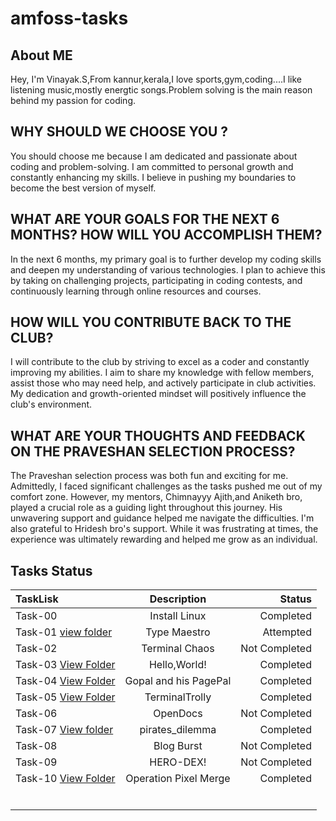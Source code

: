 # amfoss-tasks

## About ME
Hey, I'm Vinayak.S,From kannur,kerala,I love sports,gym,coding....I like listening music,mostly energtic songs.Problem solving is the main reason behind my passion for coding.

## WHY SHOULD WE CHOOSE YOU ?
You should choose me because I am dedicated and passionate about coding and problem-solving. I am committed to personal growth and constantly enhancing my skills. I believe in pushing my boundaries to become the best version of myself.

## WHAT ARE YOUR GOALS FOR THE NEXT 6 MONTHS? HOW WILL YOU ACCOMPLISH THEM?
In the next 6 months, my primary goal is to further develop my coding skills and deepen my understanding of various technologies. I plan to achieve this by taking on challenging projects, participating in coding contests, and continuously learning through online resources and courses.

## HOW WILL YOU CONTRIBUTE BACK TO THE CLUB?
I will contribute to the club by striving to excel as a coder and constantly improving my abilities. I aim to share my knowledge with fellow members, assist those who may need help, and actively participate in club activities. My dedication and growth-oriented mindset will positively influence the club's environment.

## WHAT ARE YOUR THOUGHTS AND FEEDBACK ON THE PRAVESHAN SELECTION PROCESS?
The Praveshan selection process was both fun and exciting for me. Admittedly, I faced significant challenges as the tasks pushed me out of my comfort zone. However, my mentors, Chimnayyy Ajith,and Aniketh bro, played a crucial role as a guiding light throughout this journey. His unwavering support and guidance helped me navigate the difficulties. I'm also grateful to Hridesh bro's support. While it was frustrating at times, the experience was ultimately rewarding and helped me grow as an individual.

## Tasks Status

| TaskLisk | Description | Status |
|:---------|:--------:|---------:|
| Task-00   | Install Linux   | Completed   |
| Task-01 [view folder](https://github.com/Vinayak-2005-26/AMFOSS-TASKS-VS/blob/main/Screenshot%202024-08-22%20173540.png)    |  Type Maestro   | Attempted |
| Task-02    | Terminal Chaos  | Not Completed   |
| Task-03 [View Folder](https://github.com/Vinayak-2005-26/AMFOSS-TASKS-VS/tree/main/task3)   | Hello,World!   | Completed   |
| Task-04 [View Folder](https://github.com/Vinayak-2005-26/AMFOSS-TASKS-VS/tree/main/Task_4)   |  Gopal and his PagePal   | Completed  |
| Task-05 [View Folder](https://github.com/Vinayak-2005-26/AMFOSS-TASKS-VS/tree/main/Task_5)   | TerminalTrolly  | Completed  |
| Task-06    |  OpenDocs  | Not Completed  |
| Task-07 [View folder](https://github.com/Vinayak-2005-26/AMFOSS-TASKS-VS/tree/main/Task_7)    | pirates_dilemma| Completed |
| Task-08    | Blog Burst  | Not Completed  |
| Task-09   | HERO-DEX!  | Not Completed  |
| Task-10 [View Folder](https://github.com/Vinayak-2005-26/AMFOSS-TASKS-VS/tree/main/Task_10)  | Operation Pixel Merge | Completed  |
|   |  |   |
|    |   |   |
|  |   |   |
|    |   |   |
|    |   |   |
|    |   |   |







